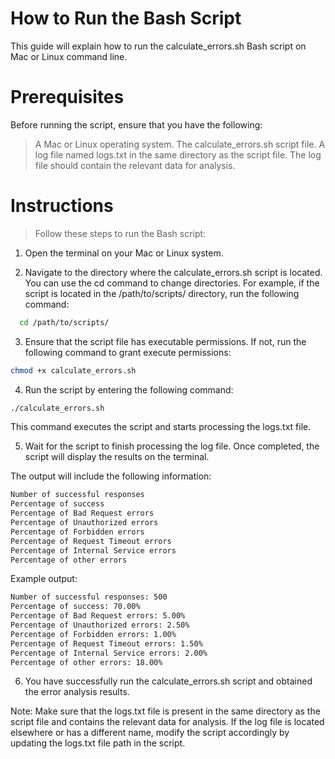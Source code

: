 

# How to Run the Bash Script
This guide will explain how to run the calculate_errors.sh Bash script on Mac or Linux command line.

# Prerequisites
Before running the script, ensure that you have the following:

> A Mac or Linux operating system.
The calculate_errors.sh script file.
A log file named logs.txt in the same directory as the script file. The log file should contain the relevant data for analysis.
# Instructions
> Follow these steps to run the Bash script:

1. Open the terminal on your Mac or Linux system.

2. Navigate to the directory where the calculate_errors.sh script is located. You can use the cd command to change directories. For example, if the script is located in the /path/to/scripts/ directory, run the following command:

```bash
  cd /path/to/scripts/
```

3. Ensure that the script file has executable permissions. If not, run the following command to grant execute permissions:

```bash
chmod +x calculate_errors.sh
```

4. Run the script by entering the following command:

```bash
./calculate_errors.sh
```
This command executes the script and starts processing the logs.txt file.

5. Wait for the script to finish processing the log file. Once completed, the script will display the results on the terminal.

The output will include the following information:

```bash
Number of successful responses
Percentage of success
Percentage of Bad Request errors
Percentage of Unauthorized errors
Percentage of Forbidden errors
Percentage of Request Timeout errors
Percentage of Internal Service errors
Percentage of other errors
```

Example output:

```bash
Number of successful responses: 500
Percentage of success: 70.00%
Percentage of Bad Request errors: 5.00%
Percentage of Unauthorized errors: 2.50%
Percentage of Forbidden errors: 1.00%
Percentage of Request Timeout errors: 1.50%
Percentage of Internal Service errors: 2.00%
Percentage of other errors: 18.00%
```

6. You have successfully run the calculate_errors.sh script and obtained the error analysis results.

Note: Make sure that the logs.txt file is present in the same directory as the script file and contains the relevant data for analysis. If the log file is located elsewhere or has a different name, modify the script accordingly by updating the logs.txt file path in the script.
